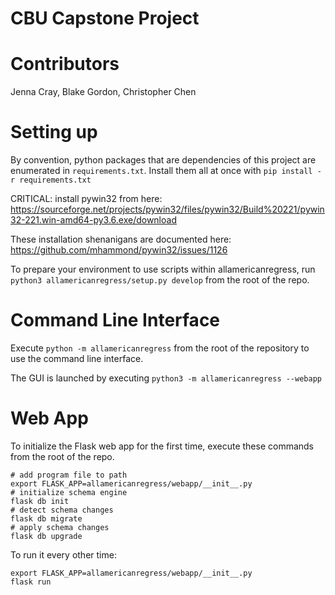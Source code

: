 # CBU Capstone Project

# Contributors
Jenna Cray, Blake Gordon, Christopher Chen

# Setting up

By convention, python packages that are dependencies of this project are enumerated in `requirements.txt`. Install them all at once with `pip install -r requirements.txt`

CRITICAL: install pywin32 from here: https://sourceforge.net/projects/pywin32/files/pywin32/Build%20221/pywin32-221.win-amd64-py3.6.exe/download

These installation shenanigans are documented here: https://github.com/mhammond/pywin32/issues/1126

To prepare your environment to use scripts within allamericanregress, run `python3 allamericanregress/setup.py develop` from the root of the repo.

# Command Line Interface

Execute `python -m allamericanregress` from the root of the repository to use the command line interface.

The GUI is launched by executing `python3 -m allamericanregress --webapp`

# Web App

To initialize the Flask web app for the first time, execute these commands from the root of the repo.
```
# add program file to path
export FLASK_APP=allamericanregress/webapp/__init__.py
# initialize schema engine
flask db init
# detect schema changes
flask db migrate
# apply schema changes
flask db upgrade
```

To run it every other time:
```
export FLASK_APP=allamericanregress/webapp/__init__.py
flask run

```


